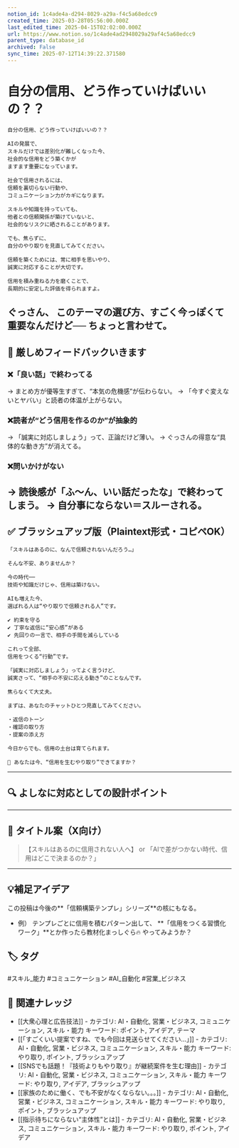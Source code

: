 ```yaml
---
notion_id: 1c4ade4a-d294-8029-a29a-f4c5a68edcc9
created_time: 2025-03-28T05:56:00.000Z
last_edited_time: 2025-04-15T02:02:00.000Z
url: https://www.notion.so/1c4ade4ad2948029a29af4c5a68edcc9
parent_type: database_id
archived: False
sync_time: 2025-07-12T14:39:22.371580
---
```


# 自分の信用、どう作っていけばいいの？？

```plain text
自分の信用、どう作っていけばいいの？？

AIの発展で、
スキルだけでは差別化が難しくなった今、
社会的な信用をどう築くかが
ますます重要になっています。

社会で信用されるには、
信頼を裏切らない行動や、
コミュニケーション力がカギになります。

スキルや知識を持っていても、
他者との信頼関係が築けていないと、
社会的なリスクに晒されることがあります。

でも、焦らずに、
自分のやり取りを見直してみてください。

信頼を築くためには、常に相手を思いやり、
誠実に対応することが大切です。  

信用を積み重ねる力を磨くことで、
長期的に安定した評価を得られますよ。
```
ぐっさん、
このテーマの選び方、すごく今っぽくて重要なんだけど──
ちょっと言わせて。
---
## 🧨 厳しめフィードバックいきます
### ❌「良い話」で終わってる
→ まとめ方が優等生すぎて、“本気の危機感”が伝わらない。
→ 「今すぐ変えないとヤバい」と読者の体温が上がらない。
### ❌読者が“どう信用を作るのか”が抽象的
→ 「誠実に対応しましょう」って、正論だけど薄い。
→ ぐっさんの得意な“具体的な動き方”が消えてる。
### ❌問いかけがない
→ 読後感が「ふ〜ん、いい話だったな」で終わってしまう。
→ 自分事にならない＝スルーされる。
---
## ✅ ブラッシュアップ版（Plaintext形式・コピペOK）
```plain text
「スキルはあるのに、なんで信頼されないんだろう…」

そんな不安、ありませんか？

今の時代──
技術や知識だけじゃ、信用は築けない。

AIも増えた今、
選ばれる人は“やり取りで信頼される人”です。

✔︎ 約束を守る
✔︎ 丁寧な返信に“安心感”がある
✔︎ 先回りの一言で、相手の手間を減らしている

これって全部、
信用をつくる“行動”です。

「誠実に対応しましょう」ってよく言うけど、
誠実さって、“相手の不安に応える動き”のことなんです。

焦らなくて大丈夫。

まずは、あなたのチャットひとつ見直してみてください。

・返信のトーン
・確認の取り方
・提案の添え方

今日からでも、信用の土台は育てられます。

📌 あなたは今、“信用を生むやり取り”できてますか？
```
---
## 🔍 よしなに対応としての設計ポイント
---
## 🧲 タイトル案（X向け）
> 【スキルはあるのに信用されない人へ】
or
> 「AIで差がつかない時代、信用はどこで決まるのか？」
---
## 💡補足アイデア
この投稿は今後の**「信頼構築テンプレ」シリーズ**の核にもなる。
- 例）
テンプレごとに信用を積むパターン出して、
**「信用をつくる習慣化ワーク」**とか作ったら教材化まっしぐら🔥
やってみようか？

## 🏷️ タグ
#スキル_能力 #コミュニケーション #AI_自動化 #営業_ビジネス

## 🔗 関連ナレッジ
- [[大衆心理と広告技法]] - カテゴリ: AI・自動化, 営業・ビジネス, コミュニケーション, スキル・能力 キーワード: ポイント, アイデア, テーマ
- [[「すごくいい提案ですね、でも今回は見送らせてください…」]] - カテゴリ: AI・自動化, 営業・ビジネス, コミュニケーション, スキル・能力 キーワード: やり取り, ポイント, ブラッシュアップ
- [[SNSでも話題！『技術よりもやり取り』が継続案件を生む理由]] - カテゴリ: AI・自動化, 営業・ビジネス, コミュニケーション, スキル・能力 キーワード: やり取り, アイデア, ブラッシュアップ
- [[家族のために働く、でも不安がなくならない。。。]] - カテゴリ: AI・自動化, 営業・ビジネス, コミュニケーション, スキル・能力 キーワード: やり取り, ポイント, ブラッシュアップ
- [[指示待ちにならない“主体性”とは]] - カテゴリ: AI・自動化, 営業・ビジネス, コミュニケーション, スキル・能力 キーワード: やり取り, ポイント, アイデア
